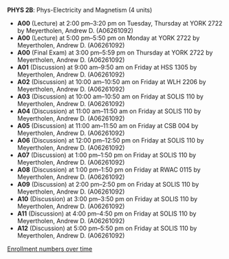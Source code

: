 **PHYS 2B**: Phys-Electricity and Magnetism (4 units)

- **A00** (Lecture) at 2:00 pm–3:20 pm on Tuesday, Thursday at YORK 2722 by Meyertholen, Andrew D. (A06261092)
- **A00** (Lecture) at 5:00 pm–5:50 pm on Monday at YORK 2722 by Meyertholen, Andrew D. (A06261092)
- **A00** (Final Exam) at 3:00 pm–5:59 pm on Thursday at YORK 2722 by Meyertholen, Andrew D. (A06261092)
- **A01** (Discussion) at 9:00 am–9:50 am on Friday at HSS 1305 by Meyertholen, Andrew D. (A06261092)
- **A02** (Discussion) at 10:00 am–10:50 am on Friday at WLH 2206 by Meyertholen, Andrew D. (A06261092)
- **A03** (Discussion) at 10:00 am–10:50 am on Friday at SOLIS 110 by Meyertholen, Andrew D. (A06261092)
- **A04** (Discussion) at 11:00 am–11:50 am on Friday at SOLIS 110 by Meyertholen, Andrew D. (A06261092)
- **A05** (Discussion) at 11:00 am–11:50 am on Friday at CSB 004 by Meyertholen, Andrew D. (A06261092)
- **A06** (Discussion) at 12:00 pm–12:50 pm on Friday at SOLIS 110 by Meyertholen, Andrew D. (A06261092)
- **A07** (Discussion) at 1:00 pm–1:50 pm on Friday at SOLIS 110 by Meyertholen, Andrew D. (A06261092)
- **A08** (Discussion) at 1:00 pm–1:50 pm on Friday at RWAC 0115 by Meyertholen, Andrew D. (A06261092)
- **A09** (Discussion) at 2:00 pm–2:50 pm on Friday at SOLIS 110 by Meyertholen, Andrew D. (A06261092)
- **A10** (Discussion) at 3:00 pm–3:50 pm on Friday at SOLIS 110 by Meyertholen, Andrew D. (A06261092)
- **A11** (Discussion) at 4:00 pm–4:50 pm on Friday at SOLIS 110 by Meyertholen, Andrew D. (A06261092)
- **A12** (Discussion) at 5:00 pm–5:50 pm on Friday at SOLIS 110 by Meyertholen, Andrew D. (A06261092)

[Enrollment numbers over time](./PHYS2B.tsv)
